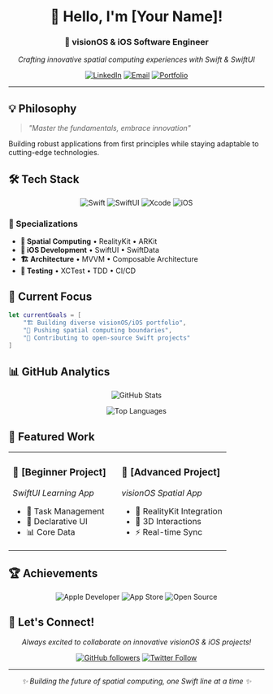 <div align="center">

# 👋 Hello, I'm [Your Name]!

### 🥽 visionOS & iOS Software Engineer

*Crafting innovative spatial computing experiences with Swift & SwiftUI*

[![LinkedIn](https://img.shields.io/badge/LinkedIn-0077B5?style=for-the-badge&logo=linkedin&logoColor=white)](#)
[![Email](https://img.shields.io/badge/Email-D14836?style=for-the-badge&logo=gmail&logoColor=white)](#)
[![Portfolio](https://img.shields.io/badge/Portfolio-000000?style=for-the-badge&logo=About.me&logoColor=white)](#)

</div>

---

## 💡 Philosophy

> *"Master the fundamentals, embrace innovation"*

Building robust applications from first principles while staying adaptable to cutting-edge technologies.

## 🛠️ Tech Stack

<div align="center">

![Swift](https://img.shields.io/badge/Swift-FA7343?style=for-the-badge&logo=swift&logoColor=white)
![SwiftUI](https://img.shields.io/badge/SwiftUI-0066CC?style=for-the-badge&logo=swift&logoColor=white)
![Xcode](https://img.shields.io/badge/Xcode-007ACC?style=for-the-badge&logo=Xcode&logoColor=white)
![iOS](https://img.shields.io/badge/iOS-000000?style=for-the-badge&logo=ios&logoColor=white)

</div>

### 🎯 Specializations
- **🥽 Spatial Computing** • RealityKit • ARKit
- **📱 iOS Development** • SwiftUI • SwiftData
- **🏗️ Architecture** • MVVM • Composable Architecture
- **🧪 Testing** • XCTest • TDD • CI/CD

## 🚀 Current Focus

```swift
let currentGoals = [
    "🏗️ Building diverse visionOS/iOS portfolio",
    "🌌 Pushing spatial computing boundaries", 
    "🤝 Contributing to open-source Swift projects"
]
```

## 📊 GitHub Analytics

<div align="center">

![GitHub Stats](https://github-readme-stats.vercel.app/api?username=[YourGitHubUsername]&show_icons=true&theme=tokyonight&hide_border=true)

![Top Languages](https://github-readme-stats.vercel.app/api/top-langs/?username=[YourGitHubUsername]&layout=compact&theme=tokyonight&hide_border=true)

</div>

## 🎯 Featured Work

<table>
<tr>
<td width="50%">

### 🌱 [Beginner Project]
*SwiftUI Learning App*
- 📱 Task Management
- 🎨 Declarative UI
- 📊 Core Data

</td>
<td width="50%">

### 🚀 [Advanced Project]  
*visionOS Spatial App*
- 🥽 RealityKit Integration
- 🌌 3D Interactions
- ⚡ Real-time Sync

</td>
</tr>
</table>

## 🏆 Achievements

<div align="center">

![Apple Developer](https://img.shields.io/badge/Apple-Developer-000000?style=for-the-badge&logo=apple&logoColor=white)
![App Store](https://img.shields.io/badge/App_Store-Published-0D96F6?style=for-the-badge&logo=app-store&logoColor=white)
![Open Source](https://img.shields.io/badge/Open_Source-Contributor-green?style=for-the-badge&logo=github&logoColor=white)

</div>

## 🤝 Let's Connect!

<div align="center">

*Always excited to collaborate on innovative visionOS & iOS projects!*

[![GitHub followers](https://img.shields.io/github/followers/[YourGitHubUsername]?style=social)](https://github.com/[YourGitHubUsername])
[![Twitter Follow](https://img.shields.io/twitter/follow/[YourTwitterHandle]?style=social)](https://twitter.com/[YourTwitterHandle])

</div>

---

<div align="center">
<i>✨ Building the future of spatial computing, one Swift line at a time ✨</i>
</div>